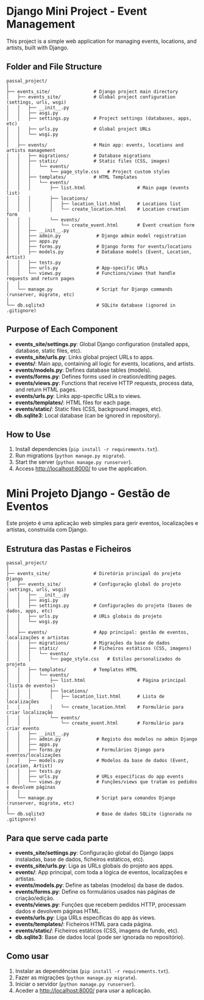 # Django Mini Project - Event Management

This project is a simple web application for managing events, locations, and artists, built with Django.

## Folder and File Structure

```
passal_project/
│
├── events_site/                # Django project main directory
│   ├── events_site/            # Global project configuration (settings, urls, wsgi)
│   │   ├── __init__.py
│   │   ├── asgi.py
│   │   ├── settings.py         # Project settings (databases, apps, etc)
│   │   ├── urls.py             # Global project URLs
│   │   └── wsgi.py
│   │
│   ├── events/                 # Main app: events, locations and artists management
│   │   ├── migrations/         # Database migrations
│   │   ├── static/             # Static files (CSS, images)
│   │   │   └── events/
│   │   │       └── page_style.css   # Project custom styles
│   │   ├── templates/          # HTML Templates
│   │   │   └── events/
│   │   │       ├── list.html                   # Main page (events list)
│   │   │       ├── locations/
│   │   │       │   ├── location_list.html      # Locations list
│   │   │       │   └── create_location.html    # Location creation form
│   │   │       └── events/
│   │   │           └── create_event.html       # Event creation form
│   │   ├── __init__.py
│   │   ├── admin.py             # Django admin model registration
│   │   ├── apps.py
│   │   ├── forms.py             # Django forms for events/locations
│   │   ├── models.py            # Database models (Event, Location, Artist)
│   │   ├── tests.py
│   │   ├── urls.py              # App-specific URLs
│   │   └── views.py             # Functions/views that handle requests and return pages
│   │
│   └── manage.py                # Script for Django commands (runserver, migrate, etc)
│
└── db.sqlite3                   # SQLite database (ignored in .gitignore)
```

## Purpose of Each Component

- **events_site/settings.py**: Global Django configuration (installed apps, database, static files, etc).
- **events_site/urls.py**: Links global project URLs to apps.
- **events/**: Main app, containing all logic for events, locations, and artists.
- **events/models.py**: Defines database tables (models).
- **events/forms.py**: Defines forms used in creation/editing pages.
- **events/views.py**: Functions that receive HTTP requests, process data, and return HTML pages.
- **events/urls.py**: Links app-specific URLs to views.
- **events/templates/**: HTML files for each page.
- **events/static/**: Static files (CSS, background images, etc).
- **db.sqlite3**: Local database (can be ignored in repository).

## How to Use

1. Install dependencies (`pip install -r requirements.txt`).
2. Run migrations (`python manage.py migrate`).
3. Start the server (`python manage.py runserver`).
4. Access [http://localhost:8000/](http://localhost:8000/) to use the application.




# Mini Projeto Django - Gestão de Eventos

Este projeto é uma aplicação web simples para gerir eventos, localizações e artistas, construída com Django.

## Estrutura das Pastas e Ficheiros

```
passal_project/
│
├── events_site/                # Diretório principal do projeto Django
│   ├── events_site/            # Configuração global do projeto (settings, urls, wsgi)
│   │   ├── __init__.py
│   │   ├── asgi.py
│   │   ├── settings.py         # Configurações do projeto (bases de dados, apps, etc)
│   │   ├── urls.py             # URLs globais do projeto
│   │   └── wsgi.py
│   │
│   ├── events/                 # App principal: gestão de eventos, localizações e artistas
│   │   ├── migrations/         # Migrações da base de dados
│   │   ├── static/             # Ficheiros estáticos (CSS, imagens)
│   │   │   └── events/
│   │   │       └── page_style.css   # Estilos personalizados do projeto
│   │   ├── templates/          # Templates HTML
│   │   │   └── events/
│   │   │       ├── list.html                   # Página principal (lista de eventos)
│   │   │       ├── locations/
│   │   │       │   ├── location_list.html      # Lista de localizações
│   │   │       │   └── create_location.html    # Formulário para criar localização
│   │   │       └── events/
│   │   │           └── create_event.html       # Formulário para criar evento
│   │   ├── __init__.py
│   │   ├── admin.py             # Registo dos modelos no admin Django
│   │   ├── apps.py
│   │   ├── forms.py             # Formulários Django para eventos/localizações
│   │   ├── models.py            # Modelos da base de dados (Event, Location, Artist)
│   │   ├── tests.py
│   │   ├── urls.py              # URLs específicas do app events
│   │   └── views.py             # Funções/views que tratam os pedidos e devolvem páginas
│   │
│   └── manage.py                # Script para comandos Django (runserver, migrate, etc)
│
└── db.sqlite3                   # Base de dados SQLite (ignorada no .gitignore)
```

## Para que serve cada parte

- **events_site/settings.py**: Configuração global do Django (apps instaladas, base de dados, ficheiros estáticos, etc).
- **events_site/urls.py**: Liga as URLs globais do projeto aos apps.
- **events/**: App principal, com toda a lógica de eventos, localizações e artistas.
- **events/models.py**: Define as tabelas (modelos) da base de dados.
- **events/forms.py**: Define os formulários usados nas páginas de criação/edição.
- **events/views.py**: Funções que recebem pedidos HTTP, processam dados e devolvem páginas HTML.
- **events/urls.py**: Liga URLs específicas do app às views.
- **events/templates/**: Ficheiros HTML para cada página.
- **events/static/**: Ficheiros estáticos (CSS, imagens de fundo, etc).
- **db.sqlite3**: Base de dados local (pode ser ignorada no repositório).

## Como usar

1. Instalar as dependências (`pip install -r requirements.txt`).
2. Fazer as migrações (`python manage.py migrate`).
3. Iniciar o servidor (`python manage.py runserver`).
4. Aceder a [http://localhost:8000/](http://localhost:8000/) para usar a aplicação.


